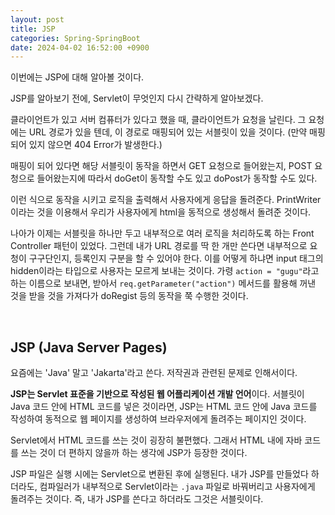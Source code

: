 ```yaml
---
layout: post
title: JSP
categories: Spring-SpringBoot
date: 2024-04-02 16:52:00 +0900
---
```

이번에는 JSP에 대해 알아볼 것이다.

JSP를 알아보기 전에, Servlet이 무엇인지 다시 간략하게 알아보겠다. 

클라이언트가 있고 서버 컴퓨터가 있다고 했을 때, 클라이언트가 요청을 날린다. 그 요청에는 URL 경로가 있을 텐데, 이 경로로 매핑되어 있는 서블릿이 있을 것이다. (만약 매핑되어 있지 않으면 404 Error가 발생한다.) 

매핑이 되어 있다면 해당 서블릿이 동작을 하면서 GET 요청으로 들어왔는지, POST 요청으로 들어왔는지에 따라서 doGet이 동작할 수도 있고 doPost가 동작할 수도 있다. 

이런 식으로 동작을 시키고 로직을 출력해서 사용자에게 응답을 돌려준다. PrintWriter이라는 것을 이용해서 우리가 사용자에게 html을 동적으로 생성해서 돌려준 것이다. 

나아가 이제는 서블릿을 하나만 두고 내부적으로 여러 로직을 처리하도록 하는 Front Controller 패턴이 있었다. 그런데 내가 URL 경로를 딱 한 개만 쓴다면 내부적으로 요청이 구구단인지, 등록인지 구분을 할 수 있어야 한다. 이를 어떻게 하냐면 input 태그의 hidden이라는 타입으로 사용자는 모르게 보내는 것이다. 가령 ```action = "gugu"```라고 하는 이름으로 보내면, 받아서 ```req.getParameter("action")``` 메서드를 활용해 꺼낸 것을 받을 것을 가져다가 doRegist 등의 동작을 쭉 수행한 것이다.

<br>

## JSP (Java Server Pages)

요즘에는 'Java' 말고 'Jakarta'라고 쓴다. 저작권과 관련된 문제로 인해서이다.

<b>JSP는 Servlet 표준을 기반으로 작성된 웹 어플리케이션 개발 언어</b>이다. 서블릿이 Java 코드 안에 HTML 코드를 넣은 것이라면, JSP는 HTML 코드 안에 Java 코드를 작성하여 동적으로 웹 페이지를 생성하여 브라우저에게 돌려주는 페이지인 것이다.

Servlet에서 HTML 코드를 쓰는 것이 굉장히 불편했다. 그래서 HTML 내에 자바 코드를 쓰는 것이 더 편하지 않을까 하는 생각에 JSP가 등장한 것이다.

JSP 파일은 실행 시에는 Servlet으로 변환된 후에 실행된다. 내가 JSP를 만들었다 하더라도, 컴파일러가 내부적으로 Servlet이라는 ```.java``` 파일로 바꿔버리고 사용자에게 돌려주는 것이다. 즉, 내가 JSP를 쓴다고 하더라도 그것은 서블릿이다.